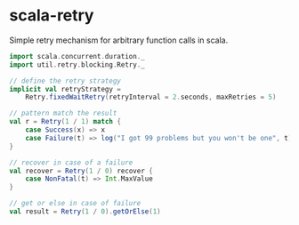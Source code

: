 scala-retry
===========

Simple retry mechanism for arbitrary function calls in scala.

```scala
import scala.concurrent.duration._
import util.retry.blocking.Retry._

// define the retry strategy
implicit val retryStrategy =
    Retry.fixedWaitRetry(retryInterval = 2.seconds, maxRetries = 5)

// pattern match the result
val r = Retry(1 / 1) match {
    case Success(x) => x
    case Failure(t) => log("I got 99 problems but you won't be one", t)
}

// recover in case of a failure
val recover = Retry(1 / 0) recover {
    case NonFatal(t) => Int.MaxValue
}

// get or else in case of failure
val result = Retry(1 / 0).getOrElse(1)
```
